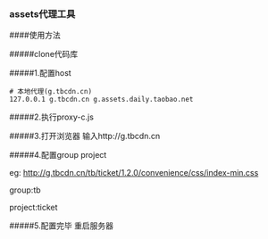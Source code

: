 ### assets代理工具

####使用方法

#####clone代码库 

#####1.配置host  

```
# 本地代理(g.tbcdn.cn)
127.0.0.1 g.tbcdn.cn g.assets.daily.taobao.net
```

#####2.执行proxy-c.js

#####3.打开浏览器 输入http://g.tbcdn.cn

#####4.配置group project

eg: http://g.tbcdn.cn/tb/ticket/1.2.0/convenience/css/index-min.css

group:tb   

project:ticket  

#####5.配置完毕 重启服务器


